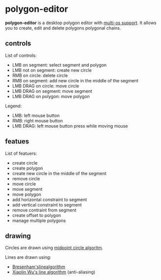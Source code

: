 # polygon-editor

**polygon-editor** is a desktop polygon editor with [multi-os support](https://github.com/fyne-io/fyne/wiki/Supported-Platforms). It allows you to create, edit and delete polygons polygonal chains.

## controls

List of controls:

- LMB on segment: select segment and polygon
- LMB not on segment: create new circle
- RMB on circle: delete circle
- RMB on segment: add new circle in the middle of the segment
- LMB DRAG on circle: move circle
- LMB DRAG on segment: move segment
- LMB DRAG on polygon: move polygon

Legend:

- LMB: left mouse button
- RMB: right mouse button
- LMB DRAG: left mouse button press while moving mouse

## featues

List of featuers:

- create circle
- create polygon
- create new circle in the middle of the segment
- remove circle
- move circle
- move segment
- move polygon
- add horizontal constraint to segment
- add vertical constraint to segment
- remove contraint from segment
- create offset to polygon
- manage multiple polygons

## drawing

Circles are drawn using [midpoint circle algoritm](https://en.wikipedia.org/wiki/Midpoint_circle_algorithm).

Lines are drawn using:

- [Bresenham'slinealgorithm](https://en.wikipedia.org/wiki/Bresenham's_line_algorithm)
- [Xiaolin Wu's line algorithm](https://en.wikipedia.org/wiki/Xiaolin_Wu's_line_algorithm) (anti-aliasing)
